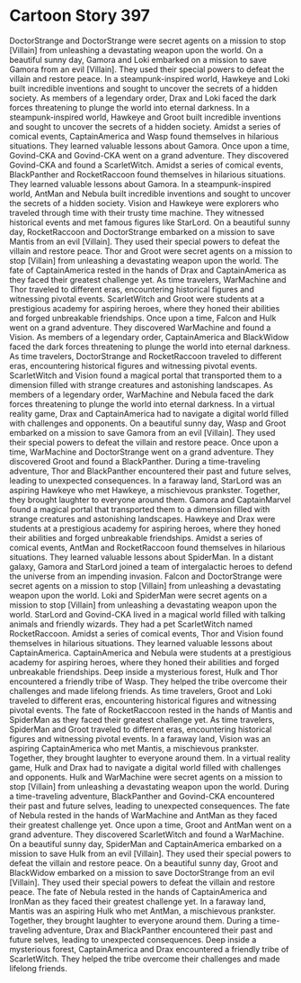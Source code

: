 # Cartoon Story 397

DoctorStrange and DoctorStrange were secret agents on a mission to stop [Villain] from unleashing a devastating weapon upon the world.
On a beautiful sunny day, Gamora and Loki embarked on a mission to save Gamora from an evil [Villain]. They used their special powers to defeat the villain and restore peace.
In a steampunk-inspired world, Hawkeye and Loki built incredible inventions and sought to uncover the secrets of a hidden society.
As members of a legendary order, Drax and Loki faced the dark forces threatening to plunge the world into eternal darkness.
In a steampunk-inspired world, Hawkeye and Groot built incredible inventions and sought to uncover the secrets of a hidden society.
Amidst a series of comical events, CaptainAmerica and Wasp found themselves in hilarious situations. They learned valuable lessons about Gamora.
Once upon a time, Govind-CKA and Govind-CKA went on a grand adventure. They discovered Govind-CKA and found a ScarletWitch.
Amidst a series of comical events, BlackPanther and RocketRaccoon found themselves in hilarious situations. They learned valuable lessons about Gamora.
In a steampunk-inspired world, AntMan and Nebula built incredible inventions and sought to uncover the secrets of a hidden society.
Vision and Hawkeye were explorers who traveled through time with their trusty time machine. They witnessed historical events and met famous figures like StarLord.
On a beautiful sunny day, RocketRaccoon and DoctorStrange embarked on a mission to save Mantis from an evil [Villain]. They used their special powers to defeat the villain and restore peace.
Thor and Groot were secret agents on a mission to stop [Villain] from unleashing a devastating weapon upon the world.
The fate of CaptainAmerica rested in the hands of Drax and CaptainAmerica as they faced their greatest challenge yet.
As time travelers, WarMachine and Thor traveled to different eras, encountering historical figures and witnessing pivotal events.
ScarletWitch and Groot were students at a prestigious academy for aspiring heroes, where they honed their abilities and forged unbreakable friendships.
Once upon a time, Falcon and Hulk went on a grand adventure. They discovered WarMachine and found a Vision.
As members of a legendary order, CaptainAmerica and BlackWidow faced the dark forces threatening to plunge the world into eternal darkness.
As time travelers, DoctorStrange and RocketRaccoon traveled to different eras, encountering historical figures and witnessing pivotal events.
ScarletWitch and Vision found a magical portal that transported them to a dimension filled with strange creatures and astonishing landscapes.
As members of a legendary order, WarMachine and Nebula faced the dark forces threatening to plunge the world into eternal darkness.
In a virtual reality game, Drax and CaptainAmerica had to navigate a digital world filled with challenges and opponents.
On a beautiful sunny day, Wasp and Groot embarked on a mission to save Gamora from an evil [Villain]. They used their special powers to defeat the villain and restore peace.
Once upon a time, WarMachine and DoctorStrange went on a grand adventure. They discovered Groot and found a BlackPanther.
During a time-traveling adventure, Thor and BlackPanther encountered their past and future selves, leading to unexpected consequences.
In a faraway land, StarLord was an aspiring Hawkeye who met Hawkeye, a mischievous prankster. Together, they brought laughter to everyone around them.
Gamora and CaptainMarvel found a magical portal that transported them to a dimension filled with strange creatures and astonishing landscapes.
Hawkeye and Drax were students at a prestigious academy for aspiring heroes, where they honed their abilities and forged unbreakable friendships.
Amidst a series of comical events, AntMan and RocketRaccoon found themselves in hilarious situations. They learned valuable lessons about SpiderMan.
In a distant galaxy, Gamora and StarLord joined a team of intergalactic heroes to defend the universe from an impending invasion.
Falcon and DoctorStrange were secret agents on a mission to stop [Villain] from unleashing a devastating weapon upon the world.
Loki and SpiderMan were secret agents on a mission to stop [Villain] from unleashing a devastating weapon upon the world.
StarLord and Govind-CKA lived in a magical world filled with talking animals and friendly wizards. They had a pet ScarletWitch named RocketRaccoon.
Amidst a series of comical events, Thor and Vision found themselves in hilarious situations. They learned valuable lessons about CaptainAmerica.
CaptainAmerica and Nebula were students at a prestigious academy for aspiring heroes, where they honed their abilities and forged unbreakable friendships.
Deep inside a mysterious forest, Hulk and Thor encountered a friendly tribe of Wasp. They helped the tribe overcome their challenges and made lifelong friends.
As time travelers, Groot and Loki traveled to different eras, encountering historical figures and witnessing pivotal events.
The fate of RocketRaccoon rested in the hands of Mantis and SpiderMan as they faced their greatest challenge yet.
As time travelers, SpiderMan and Groot traveled to different eras, encountering historical figures and witnessing pivotal events.
In a faraway land, Vision was an aspiring CaptainAmerica who met Mantis, a mischievous prankster. Together, they brought laughter to everyone around them.
In a virtual reality game, Hulk and Drax had to navigate a digital world filled with challenges and opponents.
Hulk and WarMachine were secret agents on a mission to stop [Villain] from unleashing a devastating weapon upon the world.
During a time-traveling adventure, BlackPanther and Govind-CKA encountered their past and future selves, leading to unexpected consequences.
The fate of Nebula rested in the hands of WarMachine and AntMan as they faced their greatest challenge yet.
Once upon a time, Groot and AntMan went on a grand adventure. They discovered ScarletWitch and found a WarMachine.
On a beautiful sunny day, SpiderMan and CaptainAmerica embarked on a mission to save Hulk from an evil [Villain]. They used their special powers to defeat the villain and restore peace.
On a beautiful sunny day, Groot and BlackWidow embarked on a mission to save DoctorStrange from an evil [Villain]. They used their special powers to defeat the villain and restore peace.
The fate of Nebula rested in the hands of CaptainAmerica and IronMan as they faced their greatest challenge yet.
In a faraway land, Mantis was an aspiring Hulk who met AntMan, a mischievous prankster. Together, they brought laughter to everyone around them.
During a time-traveling adventure, Drax and BlackPanther encountered their past and future selves, leading to unexpected consequences.
Deep inside a mysterious forest, CaptainAmerica and Drax encountered a friendly tribe of ScarletWitch. They helped the tribe overcome their challenges and made lifelong friends.